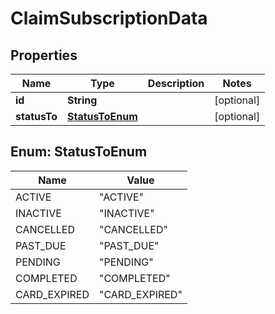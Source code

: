 
# ClaimSubscriptionData

## Properties
Name | Type | Description | Notes
------------ | ------------- | ------------- | -------------
**id** | **String** |  |  [optional]
**statusTo** | [**StatusToEnum**](#StatusToEnum) |  |  [optional]


<a name="StatusToEnum"></a>
## Enum: StatusToEnum
Name | Value
---- | -----
ACTIVE | &quot;ACTIVE&quot;
INACTIVE | &quot;INACTIVE&quot;
CANCELLED | &quot;CANCELLED&quot;
PAST_DUE | &quot;PAST_DUE&quot;
PENDING | &quot;PENDING&quot;
COMPLETED | &quot;COMPLETED&quot;
CARD_EXPIRED | &quot;CARD_EXPIRED&quot;



